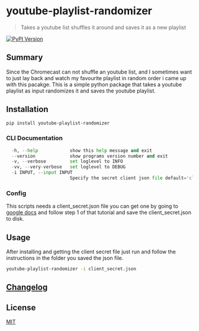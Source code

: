 # youtube-playlist-randomizer

> Takes a youtube list shuffles it around and saves it as a new playlist

[![PyPI Version][pypi-image]][pypi-url]
<!-- [![Build Status][build-image]][build-url] -->

## Summary
Since the Chromecast can not shuffle an youtube list, and I sometimes want to just lay back and watch my favourite playlist in random order i came up with this pacakge.
This is a simple python package that takes a youtube playlist as input randomizes it and saves the youtube playlist.
## Installation

```sh
pip install youtube-playlist-randomizer
```
### CLI Documentation

```python
  -h, --help            show this help message and exit
  --version             show programs version number and exit
  -v, --verbose         set loglevel to INFO
  -vv, --very-verbose   set loglevel to DEBUG
  -i INPUT, --input INPUT
                        Specify the secret client json file default='client_secret.json'
```
### Config
This scripts needs a client_secret.json file you can get one by going to 
[google docs](https://developers.google.com/youtube/v3/quickstart/python)
and follow step 1 of that tutorial and save the client_secret.json to disk.

## Usage
After installing and getting the client secret file just run and follow the instructions in the folder you saved the json file.
```sh
youtube-playlist-randomizer -i client_secret.json
```


## [Changelog](CHANGELOG.md)

## License

[MIT](https://choosealicense.com/licenses/mit/)

<!-- Badges -->

[pypi-image]: https://img.shields.io/pypi/v/youtube-playlist-randomizer
[pypi-url]: https://pypi.org/project/youtube-playlist-randomizer
[build-image]: https://github.com/martynvdijke/gr-lora_sdr-profiler/actions/workflows/build.yml/badge.svg
[build-url]: https://github.com/martynvdijke/gr-lora_sdr-profiler/actions/workflows/build.yml